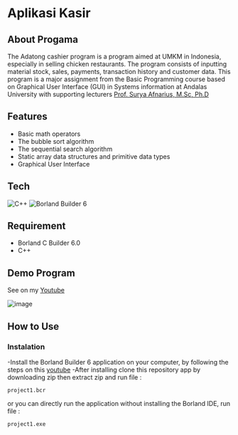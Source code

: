 # Aplikasi Kasir

## About Progama
The Adatong cashier program is a program aimed at UMKM in Indonesia,
especially in selling chicken restaurants. The program consists of inputting material stock, sales, payments,
transaction history and customer data. This program is a major assignment from the Basic Programming course based on Graphical User Interface (GUI) in Systems information 
at Andalas University with supporting lecturers [Prof. Surya Afnarius, M.Sc, Ph.D](https://www.linkedin.com/in/surya-afnarius-19465120/)


## Features
- Basic math operators
- The bubble sort algorithm
- The sequential search algorithm
- Static array data structures and primitive data types
- Graphical User Interface

## Tech
![C++](https://img.shields.io/badge/c++-%2300599C.svg?style=for-the-badge&logo=c%2B%2B&logoColor=white) 
![Borland Builder 6](https://img.shields.io/badge/Borland-C++-%2300599C.svg?style=for-the-badge&logo=Borland6%2B%2B&logoColor=white)

## Requirement
- Borland C Builder 6.0 
- C++

## Demo Program
See on my [Youtube](https://www.youtube.com/watch?v=8Vwq3ueC_Bg&t=1774s)



![image](https://github.com/Ryukatsu/Program-Kasir-Restoran-Ayam/blob/7c69b970bd1eb21bff18cddfd5b980664095452c/tugas%20besar%20GUI.jpg)

## How to Use
### Instalation
-Install the Borland Builder 6 application on your computer, by following the steps on this  [youtube](https://www.youtube.com/watch?v=_NW6LbbGVfc) 
-After installing clone this repository app by downloading zip then extract zip and run file :
```
project1.bcr
```
or you can directly run the application without installing the Borland IDE, run file :
```
project1.exe
```





